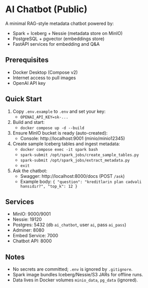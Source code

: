 # AI Chatbot (Public)

A minimal RAG-style metadata chatbot powered by:
- Spark + Iceberg + Nessie (metadata store on MinIO)
- PostgreSQL + pgvector (embeddings store)
- FastAPI services for embedding and Q&A

## Prerequisites
- Docker Desktop (Compose v2)
- Internet access to pull images
- OpenAI API key

## Quick Start
1. Copy `.env.example` to `.env` and set your key:
   - `OPENAI_API_KEY=sk-...`
2. Build and start:
   - `docker compose up -d --build`
3. Ensure MinIO bucket is ready (auto-created):
   - Console: http://localhost:9001 (minio/minio12345)
4. Create sample Iceberg tables and ingest metadata:
   - `docker compose exec -it spark bash`
   - `spark-submit /opt/spark_jobs/create_sample_tables.py`
   - `spark-submit /opt/spark_jobs/extract_metadata.py`
   - `exit`
5. Ask the chatbot:
   - Swagger: http://localhost:8000/docs (POST `/ask`)
   - Example body:
     `{ "question": "kreditlərin plan cədvəli hansıdır?", "top_k": 12 }`

## Services
- MinIO: 9000/9001
- Nessie: 19120
- Postgres: 5432 (db `ai_chatbot`, user `ai`, pass `ai_pass`)
- Adminer: 8080
- Embed Service: 7000
- Chatbot API: 8000

## Notes
- No secrets are committed; `.env` is ignored by `.gitignore`.
- Spark image bundles Iceberg/Nessie/S3 JARs for offline runs.
- Data lives in Docker volumes `minio_data`, `pg_data` (ignored).


